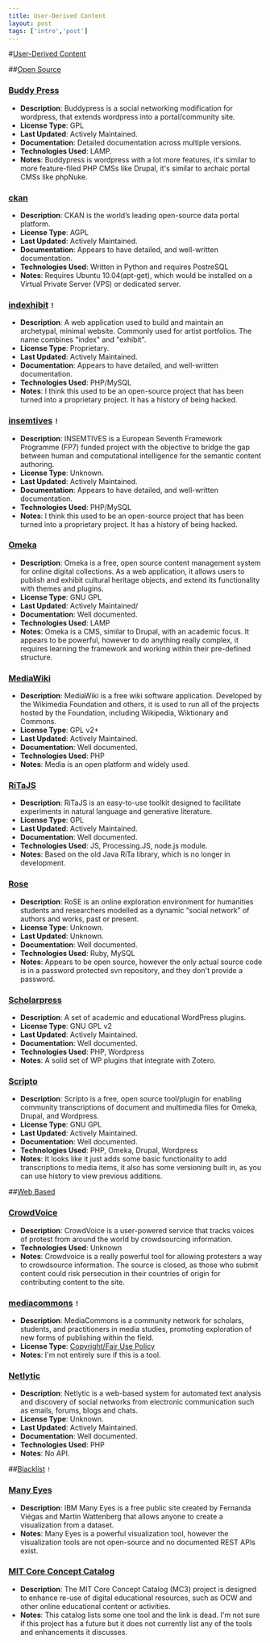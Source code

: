 ```yaml
---
title: User-Derived Content
layout: post
tags: ['intro','post']
---
```


#[User-Derived Content](id:section3)

##[Open Source](id:section3.1)

### [Buddy Press](http://buddypress.org) 
* **Description**: Buddypress is a social networking modification for wordpress, that extends wordpress into a portal/community site.
* **License Type**: GPL
* **Last Updated**: Actively Maintained.
* **Documentation**: Detailed documentation across multiple versions.
* **Technologies Used**: LAMP.
* **Notes**: Buddypress is wordpress with a lot more features, it's similar to more feature-filed PHP CMSs like Drupal, it's similar to archaic portal CMSs like phpNuke.

### [ckan](http://ckan.org) 
* **Description**: CKAN is the world’s leading open-source data portal platform. 
* **License Type**: AGPL
* **Last Updated**: Actively Maintained.
* **Documentation**: Appears to have detailed, and well-written documentation.
* **Technologies Used**: Written in Python and requires PostreSQL
* **Notes**: Requires Ubuntu 10.04(apt-get), which would be installed on a Virtual Private Server (VPS) or dedicated server.

### [indexhibit](http://www.indexhibit.org/) `!`
* **Description**: A web application used to build and maintain an archetypal, minimal website. Commonly used for artist portfolios. The name combines "index" and "exhibit".
* **License Type**: Proprietary.
* **Last Updated**: Actively Maintained.
* **Documentation**: Appears to have detailed, and well-written documentation.
* **Technologies Used**: PHP/MySQL
* **Notes**: I think this used to be an open-source project that has been turned into a proprietary project. It has a history of being hacked.

### [insemtives](http://sourceforge.net/projects/insemtives/) `!`
* **Description**: INSEMTIVES is a European Seventh Framework Programme (FP7) funded project with the objective to bridge the gap between human and computational intelligence for the semantic content authoring.
* **License Type**: Unknown.
* **Last Updated**: Actively Maintained.
* **Documentation**: Appears to have detailed, and well-written documentation.
* **Technologies Used**: PHP/MySQL
* **Notes**: I think this used to be an open-source project that has been turned into a proprietary project. It has a history of being hacked.

### [Omeka](http://omeka.org) 
* **Description**: Omeka is a free, open source content management system for online digital collections. As a web application, it allows users to publish and exhibit cultural heritage objects, and extend its functionality with themes and plugins. 
* **License Type**: GNU GPL
* **Last Updated**: Actively Maintained/
* **Documentation**: Well documented.
* **Technologies Used**: LAMP
* **Notes**: Omeka is a CMS, similar to Drupal, with an academic focus. It appears to be powerful, however to do anything really complex, it requires learning the framework and working within their pre-defined structure.

### [MediaWiki](http://www.mediawiki.org/) 
* **Description**: MediaWiki is a free wiki software application. Developed by the Wikimedia Foundation and others, it is used to run all of the projects hosted by the Foundation, including Wikipedia, Wiktionary and Commons.
* **License Type**: GPL v2+
* **Last Updated**: Actively Maintained.
* **Documentation**: Well documented.
* **Technologies Used**: PHP
* **Notes**: Media is an open platform and widely used.

### [RiTaJS](https://github.com/dhowe/RiTaJS) 
* **Description**: RiTaJS is an easy-to-use toolkit designed to facilitate experiments in natural language and generative literature.
* **License Type**: GPL
* **Last Updated**: Actively Maintained.
* **Documentation**: Well documented.
* **Technologies Used**: JS, Processing.JS, node.js module.
* **Notes**: Based on the old Java RiTa library, which is no longer in development. 

### [Rose](https://github.com/dhowe/RiTaJS) 
* **Description**: RoSE is an online exploration environment for humanities students and researchers modelled as a dynamic “social network” of authors and works, past or present.  
* **License Type**: Unknown.
* **Last Updated**: Unknown.
* **Documentation**: Well documented.
* **Technologies Used**: Ruby, MySQL
* **Notes**: Appears to be open source, however the only actual source code is in a password protected svn repository, and they don't provide a password.

### [Scholarpress](https://github.com/scholarpress) 
* **Description**: A set of academic and educational WordPress plugins. 
* **License Type**: GNU GPL v2
* **Last Updated**: Actively Maintained.
* **Documentation**: Well documented.
* **Technologies Used**: PHP, Wordpress
* **Notes**: A solid set of WP plugins that integrate with Zotero.

### [Scripto](http://scripto.org/) 
* **Description**: Scripto is a free, open source tool/plugin for enabling community transcriptions of document and multimedia files for Omeka, Drupal, and Wordpress.
* **License Type**: GNU GPL 
* **Last Updated**: Actively Maintained.
* **Documentation**: Well documented.
* **Technologies Used**: PHP, Omeka, Drupal, Wordpress
* **Notes**: It looks like it just adds some basic functionality to add transcriptions to media items, it also has some versioning built in, as you can use history to view previous additions.

##[Web Based](id:section3.2)

### [CrowdVoice](http://crowdvoice.org) 
* **Description**: CrowdVoice is a user-powered service that tracks voices of protest from around the world by crowdsourcing information. 
* **Technologies Used**: Unknown 
* **Notes**: Crowdvoice is a really powerful tool for allowing protesters a way to crowdsource information. The source is closed, as those who submit content could risk persecution in their countries of origin for contributing content to the site.

### [mediacommons](http://mediacommons.futureofthebook.org) `!`
* **Description**: MediaCommons is a community network for scholars, students, and practitioners in media studies, promoting exploration of new forms of publishing within the field.
* **License Type**: [Copyright/Fair Use Policy](http://mediacommons.futureofthebook.org/copyright)
* **Notes**: I'm not entirely sure if this is a tool.

### [Netlytic](http://netlytic.org/) 
* **Description**:  Netlytic is a web-based system for automated text analysis and discovery of social networks from electronic communication such as emails, forums, blogs and chats. 
* **License Type**: Unknown.
* **Last Updated**: Actively Maintained.
* **Documentation**: Well documented.
* **Technologies Used**: PHP
* **Notes**: No API.

##[Blacklist](id:section3.2) `!`

### [Many Eyes](http://www-958.ibm.com/software/analytics/manyeyes/)
* **Description**: IBM Many Eyes is a free public site created by Fernanda Viégas and Martin Wattenberg that allows anyone to create a visualization from a dataset.
* **Notes**: Many Eyes is a powerful visualization tool, however the visualization tools are not open-source and no documented REST APIs exist.

### [MIT Core Concept Catalog](http://oeit.mit.edu/gallery/projects/core-concept-catalog-mc3)
* **Description**: The MIT Core Concept Catalog (MC3) project is designed to enhance re-use of digital educational resources, such as OCW and other online educational content or activities.
* **Notes**: This catalog lists some one tool and the link is dead. I'm not sure if this project has a future but it does not currently list any of the tools and enhancements it discusses. 
